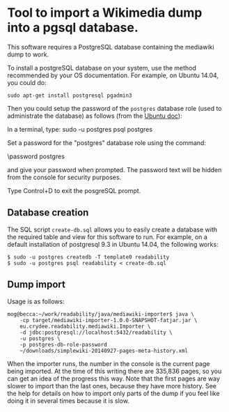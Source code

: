 Tool to import a Wikimedia dump into a pgsql database.
======================================================

This software requires a PostgreSQL database containing the mediawiki
dump to work.

To install a postgreSQL database on your system, use the method
recommended by your OS documentation. For example, on Ubuntu 14.04,
you could do:

    sudo apt-get install postgresql pgadmin3

Then you could setup the password of the `postgres` database role
(used to administrate the database) as follows (from the
[Ubuntu doc][doc]):

In a terminal, type:
    sudo -u postgres psql postgres

Set a password for the "postgres" database role using the command:

\password postgres

and give your password when prompted. The password text will be hidden
from the console for security purposes.

Type Control+D to exit the posgreSQL prompt.

[doc]: https://help.ubuntu.com/community/PostgreSQL

Database creation
-----------------

The SQL script `create-db.sql` allows you to easily create a database with the required table and view for this software to run. For example, on a default installation of postgresql 9.3 in Ubuntu 14.04, the following works:

    $ sudo -u postgres createdb -T template0 readability
    $ sudo -u postgres psql readability < create-db.sql

Dump import
-----------

Usage is as follows:

    mog@becca:~/work/readability/java/mediawiki-importer$ java \
        -cp target/mediawiki-importer-1.0.0-SNAPSHOT-fatjar.jar \
        eu.crydee.readability.mediawiki.Importer \
        -d jdbc:postgresql://localhost:5432/readability \
        -u postgres \
        -p postgres-db-role-password
        ~/downloads/simplewiki-20140927-pages-meta-history.xml

When the importer runs, the number in the console is the current page
being imported. At the time of this writing there are 335,836 pages,
so you can get an idea of the progress this way. Note that the first
pages are way slower to import than the last ones, because they have
more history. See the help for details on how to import only parts of
the dump if you feel like doing it in several times because it is
slow.
